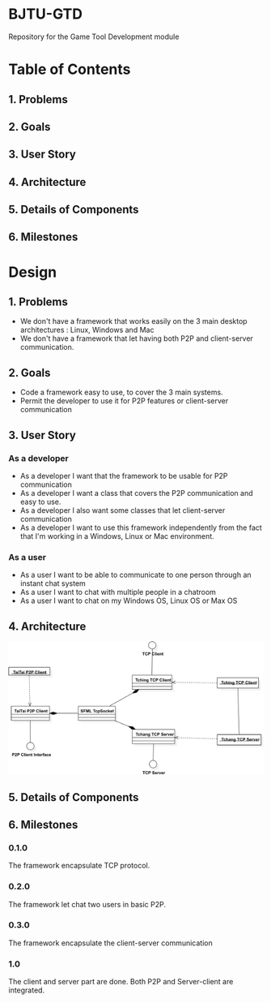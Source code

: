 # BJTU-GTD
Repository for the Game Tool Development module

# Table of Contents
## 1. Problems
## 2. Goals
## 3. User Story
## 4. Architecture
## 5. Details of Components
## 6. Milestones

# Design
## 1. Problems
- We don't have a framework that works easily on the 3 main desktop architectures : Linux, Windows and Mac
- We don't have a framework that let having both P2P and client-server communication.


## 2. Goals
- Code a framework easy to use, to cover the 3 main systems.
- Permit the developer to use it for P2P features or client-server communication

## 3. User Story
### As a developer
- As a developer I want that the framework to be usable for P2P communication
- As a developer I want a class that covers the P2P communication and easy to use.
- As a developer I also want some classes that let client-server communication
- As a developer I want to use this framework independently from the fact that I'm working in a Windows, Linux or Mac environment.

### As a user
- As a user I want to be able to communicate to one person through an instant chat system
- As a user I want to chat with multiple people in a chatroom
- As a user I want to chat on my Windows OS, Linux OS or Max OS

## 4. Architecture
![alt text](https://raw.githubusercontent.com/oborotev/BJTU-GTD/master/architecture/global.png)
## 5. Details of Components

## 6. Milestones
### 0.1.0
The framework encapsulate TCP protocol.

### 0.2.0
The framework let chat two users in basic P2P.

### 0.3.0
The framework encapsulate the client-server communication

### 1.0
The client and server part are done. Both P2P and Server-client are integrated.
